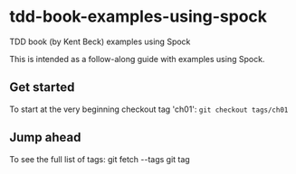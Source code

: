 # tdd-book-examples-using-spock
TDD book (by Kent Beck) examples using Spock

This is intended as a follow-along guide with examples using Spock.

## Get started
To start at the very beginning checkout tag 'ch01': `git checkout tags/ch01`

## Jump ahead
To see the full list of tags:
    git fetch --tags
    git tag
